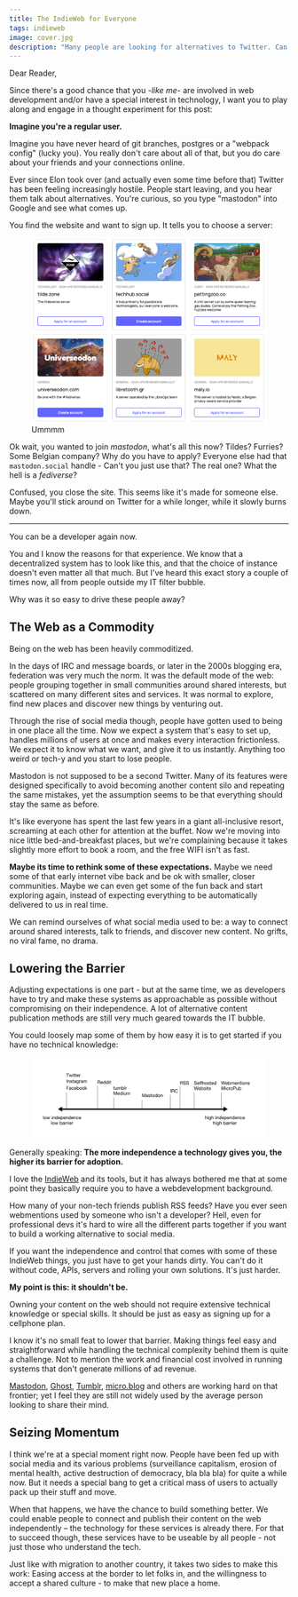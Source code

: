 ```yaml
---
title: The IndieWeb for Everyone
tags: indieweb
image: cover.jpg
description: "Many people are looking for alternatives to Twitter. Can the IndieWeb step up? How can we build better social media for people without technical knowledge?"
---
```


<p class="lead">Dear Reader,</p>

Since there's a good chance that you _-like me-_ are involved in web development and/or have a special interest in technology, I want you to play along and engage in a thought experiment for this post: 

__Imagine you're a regular user.__

Imagine you have never heard of git branches, postgres or a "webpack config" (lucky you). You really don't care about all of that, but you do care about your friends and your connections online.

Ever since Elon took over (and actually even some time before that) Twitter has been feeling increasingly hostile. People start leaving, and you hear them talk about alternatives. You're curious, so you type "mastodon" into Google and see what comes up. 

You find the website and want to sign up. It tells you to choose a server:

<figure class="extend">
    <img src="servers.png" alt="mastodon server list" />
    <figcaption>Ummmm</figcaption>
</figure>

Ok wait, you wanted to join _mastodon_, what's all this now? Tildes? Furries? Some Belgian company? Why do you have to apply? Everyone else had that `mastodon.social` handle - Can't you just use that? The real one? What the hell is a _fediverse_?

Confused, you close the site. This seems like it's made for someone else. Maybe you'll stick around on Twitter for a while longer, while it slowly burns down.

-----

You can be a developer again now.

You and I know the reasons for that experience. We know that a decentralized system has to look like this, and that the choice of instance doesn't even matter all that much. But I've heard this exact story a couple of times now, all from people outside my IT filter bubble.

Why was it so easy to drive these people away?

## The Web as a Commodity

Being on the web has been heavily commoditized. 

In the days of IRC and message boards, or later in the 2000s blogging era, federation was very much the norm. It was the default mode of the web: people grouping together in small communities around shared interests, but scattered on many different sites and services. It was normal to explore, find new places and discover new things by venturing out.

Through the rise of social media though, people have gotten used to being in one place all the time. Now we expect a system that's easy to set up, handles millions of users at once and makes every interaction frictionless. We expect it to know what we want, and give it to us instantly. Anything too weird or tech-y and you start to lose people.

Mastodon is not supposed to be a second Twitter. Many of its features were designed specifically to avoid becoming another content silo and repeating the same mistakes, yet the assumption seems to be that everything should stay the same as before.

It's like everyone has spent the last few years in a giant all-inclusive resort, screaming at each other for attention at the buffet. Now we're moving into nice little bed-and-breakfast places, but we're complaining because it takes slightly more effort to book a room, and the free WIFI isn't as fast.

__Maybe its time to rethink some of these expectations.__ Maybe we need some of that early internet vibe back and be ok with smaller, closer communities. Maybe we can even get some of the fun back and start exploring again, instead of expecting everything to be automatically delivered to us in real time.

We can remind ourselves of what social media used to be: a way to connect around shared interests, talk to friends, and discover new content. No grifts, no viral fame, no drama.

## Lowering the Barrier

Adjusting expectations is one part - but at the same time, we as developers have to try and make these systems as approachable as possible without compromising on their independence. A lot of alternative content publication methods are still very much geared towards the IT bubble.

You could loosely map some of them by how easy it is to get started if you have no technical knowledge:

<figure class="extend">
    <img src="chart.jpg" alt="chart of different methods of publishing content, on an axis ranging from 'low barrier' (left) to 'high barrier' (right)" />
</figure>

Generally speaking: __The more independence a technology gives you, the higher its barrier for adoption.__ 

I love the [IndieWeb](https://indieweb.org/) and its tools, but it has always bothered me that at some point they basically require you to have a webdevelopment background. 

How many of your non-tech friends publish RSS feeds? Have you ever seen webmentions used by someone who isn't a developer? Hell, even for professional devs it's hard to wire all the different parts together if you want to build a working alternative to social media. 

If you want the independence and control that comes with some of these IndieWeb things, you just have to get your hands dirty. You can't do it without code, APIs, servers and rolling your own solutions. It's just harder.

__My point is this: it shouldn't be.__

Owning your content on the web should not require extensive technical knowledge or special skills. It should be just as easy as signing up for a cellphone plan.

I know it's no small feat to lower that barrier. Making things feel easy and straightforward while handling the technical complexity behind them is quite a challenge. Not to mention the work and financial cost involved in running systems that don't generate millions of ad revenue.

[Mastodon](https://mastodon.social/), [Ghost](https://ghost.org/), [Tumblr](https://www.tumblr.com/), [micro.blog](https://micro.blog/) and others are working hard on that frontier; yet I feel they are still not widely used by the average person looking to share their mind.

## Seizing Momentum

I think we're at a special moment right now. People have been fed up with social media and its various problems (surveillance capitalism, erosion of mental health, active destruction of democracy, bla bla bla) for quite a while now. But it needs a special bang to get a critical mass of users to actually pack up their stuff and move.

When that happens, we have the chance to build something better. We could enable people to connect and publish their content on the web independently – the technology for these services is already there. For that to succeed though, these services have to be useable by all people - not just those who understand the tech.

Just like with migration to another country, it takes two sides to make this work: Easing access at the border to let folks in, and the willingness to accept a shared culture - to make that new place a home.